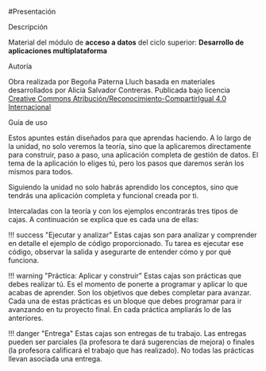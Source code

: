 #Presentación

<span class="mi_h3">Descripción</span>

Material del módulo de **acceso a datos** del ciclo superior: **Desarrollo de aplicaciones multiplataforma**




<span class="mi_h3">Autoría</span>

Obra realizada por Begoña Paterna Lluch basada en materiales desarrollados por Alicia Salvador Contreras. Publicada bajo licencia [Creative Commons Atribución/Reconocimiento-CompartirIgual 4.0 Internacional](https://creativecommons.org/licenses/by-sa/4.0/)



<span class="mi_h3">Guía de uso</span>

Estos apuntes están diseñados para que aprendas haciendo. A lo largo de la unidad, no solo veremos la teoría, sino que la aplicaremos directamente para construir, paso a paso, una aplicación completa de gestión de datos. El tema de la aplicación lo eliges tú, pero los pasos que daremos serán los mismos para todos. 

Siguiendo la unidad no solo habrás aprendido los conceptos, sino que tendrás una aplicación completa y funcional creada por ti.

Intercaladas con la teoría y con los ejemplos encontrarás tres tipos de cajas. A continuación se explica que es cada una de ellas:

!!! success "Ejecutar y analizar" 
    Estas cajas son para analizar y comprender en detalle el ejemplo de código proporcionado. Tu tarea es ejecutar ese código, observar la salida y asegurarte de entender cómo y por qué funciona.

!!! warning "Práctica: Aplicar y construir" 
    Estas cajas son prácticas que debes realizar tú. Es el momento de ponerte a programar y aplicar lo que acabas de aprender. Son los objetivos que debes completar para avanzar.
    Cada una de estas prácticas es un bloque que debes programar para ir avanzando en tu proyecto final. En cada práctica ampliarás lo de las anteriores. 

!!! danger "Entrega" 
    Estas cajas son entregas de tu trabajo. Las entregas pueden ser parciales (la profesora te dará sugerencias de mejora) o finales (la profesora calificará el trabajo que has realizado). No todas las prácticas llevan asociada una entrega.


